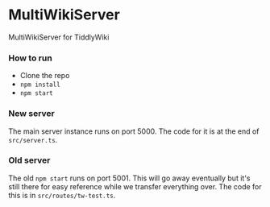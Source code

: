 # MultiWikiServer
MultiWikiServer for TiddlyWiki

### How to run

- Clone the repo
- `npm install`
- `npm start`

### New server

The main server instance runs on port 5000. The code for it is at the end of `src/server.ts`.

### Old server

The old `npm start` runs on port 5001. This will go away eventually but it's still there for easy reference while we transfer everything over. The code for this is in `src/routes/tw-test.ts`.

